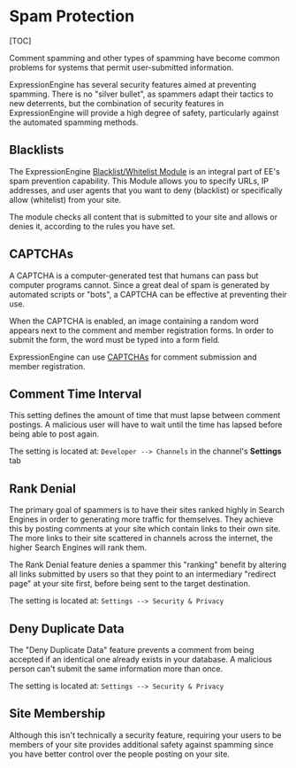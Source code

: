 <!--
    This source file is part of the open source project
    ExpressionEngine User Guide (https://github.com/ExpressionEngine/ExpressionEngine-User-Guide)

    @link      https://expressionengine.com/
    @copyright Copyright (c) 2003-2019, EllisLab Corp. (https://ellislab.com)
    @license   https://expressionengine.com/license Licensed under Apache License, Version 2.0
-->

# Spam Protection

[TOC]

Comment spamming and other types of spamming have become common problems for systems that permit user-submitted information.

ExpressionEngine has several security features aimed at preventing spamming. There is no "silver bullet", as spammers adapt their tactics to new deterrents, but the combination of security features in ExpressionEngine will provide a high degree of safety, particularly against the automated spamming methods.

## Blacklists

The ExpressionEngine [Blacklist/Whitelist Module](add-ons/blacklist.md) is an integral part of EE's spam prevention capability. This Module allows you to specify URLs, IP addresses, and user agents that you want to deny (blacklist) or specifically allow (whitelist) from your site.

The module checks all content that is submitted to your site and allows or denies it, according to the rules you have set.

## CAPTCHAs

A CAPTCHA is a computer-generated test that humans can pass but computer programs cannot. Since a great deal of spam is generated by automated scripts or "bots", a CAPTCHA can be effective at preventing their use.

When the CAPTCHA is enabled, an image containing a random word appears next to the comment and member registration forms. In order to submit the form, the word must be typed into a form field.

ExpressionEngine can use [CAPTCHAs](security/captchas.md) for comment submission and member registration.

## Comment Time Interval

This setting defines the amount of time that must lapse between comment postings. A malicious user will have to wait until the time has lapsed before being able to post again.

The setting is located at: `Developer --> Channels` in the channel's **Settings** tab

## Rank Denial

The primary goal of spammers is to have their sites ranked highly in Search Engines in order to generating more traffic for themselves. They achieve this by posting comments at your site which contain links to their own site. The more links to their site scattered in channels across the internet, the higher Search Engines will rank them.

The Rank Denial feature denies a spammer this "ranking" benefit by altering all links submitted by users so that they point to an intermediary "redirect page" at your site first, before being sent to the target destination.

The setting is located at: `Settings --> Security & Privacy`

## Deny Duplicate Data

The "Deny Duplicate Data" feature prevents a comment from being accepted if an identical one already exists in your database. A malicious person can't submit the same information more than once.

The setting is located at: `Settings --> Security & Privacy`

## Site Membership

Although this isn't technically a security feature, requiring your users to be members of your site provides additional safety against spamming since you have better control over the people posting on your site.

